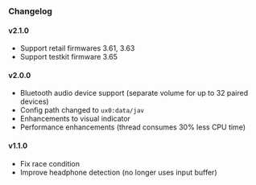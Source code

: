 ### Changelog

#### v2.1.0

- Support retail firmwares 3.61, 3.63
- Support testkit firmware 3.65

#### v2.0.0

- Bluetooth audio device support (separate volume for up to 32 paired devices)
- Config path changed to `ux0:data/jav`
- Enhancements to visual indicator
- Performance enhancements (thread consumes 30% less CPU time)

#### v1.1.0

- Fix race condition
- Improve headphone detection (no longer uses input buffer)
